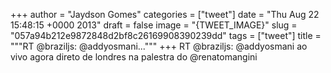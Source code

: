 
+++
author = "Jaydson Gomes"
categories = ["tweet"]
date = "Thu Aug 22 15:48:15 +0000 2013"
draft = false
image = "{TWEET_IMAGE}"
slug = "057a94b212e9872848d2bf8c26169908390239dd"
tags = ["tweet"]
title = """RT @braziljs: @addyosmani..."""
+++
RT @braziljs: @addyosmani ao vivo agora direto de londres na palestra do @renatomangini
